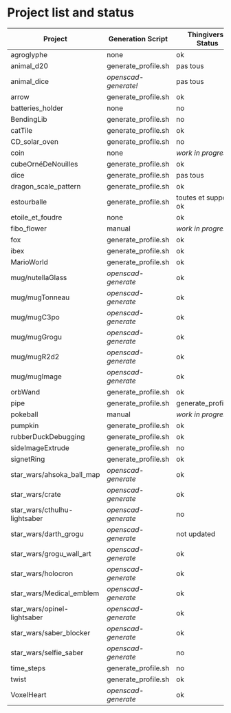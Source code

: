 # Project list and status

| Project                      | Generation Script    | Thingiverse Status   |
|------------------------------|----------------------|----------------------|
| agroglyphe                   | none                 | ok                   |
| animal_d20                   | generate_profile.sh  | pas tous             |
| animal_dice                  | *openscad-generate!* | pas tous             |
| arrow                        | generate_profile.sh  | ok                   |
| batteries_holder             | none                 | no                   |
| BendingLib                   | generate_profile.sh  | no                   |
| catTile                      | generate_profile.sh  | ok                   |
| CD_solar_oven                | generate_profile.sh  | no                   |
| coin                         | none                 | *work in progress*   |
| cubeOrnéDeNouilles           | generate_profile.sh  | ok                   |
| dice                         | generate_profile.sh  | pas tous             |
| dragon_scale_pattern         | generate_profile.sh  | ok                   |
| estourballe                  | generate_profile.sh  | toutes et support ok |
| etoile_et_foudre             | none                 | ok                   |
| fibo_flower                  | manual               | *work in progress*   |
| fox                          | generate_profile.sh  | ok                   |
| ibex                         | generate_profile.sh  | ok                   |
| MarioWorld                   | generate_profile.sh  | ok                   |
| mug/nutellaGlass             | *openscad-generate*  | ok                   |
| mug/mugTonneau               | *openscad-generate*  | ok                   |
| mug/mugC3po                  | *openscad-generate*  | ok                   |
| mug/mugGrogu                 | *openscad-generate*  | ok                   |
| mug/mugR2d2                  | *openscad-generate*  | ok                   |
| mug/mugImage                 | *openscad-generate*  | ok                   |
| orbWand                      | generate_profile.sh  | ok                   |
| pipe                         | generate_profile.sh  | generate_profile.sh  |
| pokeball                     | manual               | *work in progress*   |
| pumpkin                      | generate_profile.sh  | ok                   |
| rubberDuckDebugging          | generate_profile.sh  | ok                   |
| sideImageExtrude             | generate_profile.sh  | no                   |
| signetRing                   | generate_profile.sh  | ok                   |
| star_wars/ahsoka_ball_map    | *openscad-generate*  | ok                   |
| star_wars/crate              | *openscad-generate*  | ok                   |
| star_wars/cthulhu-lightsaber | *openscad-generate*  | no                   |
| star_wars/darth_grogu        | *openscad-generate*  | not updated          |
| star_wars/grogu_wall_art     | *openscad-generate*  | ok                   |
| star_wars/holocron           | *openscad-generate*  | ok                   |
| star_wars/Medical_emblem     | *openscad-generate*  | ok                   |
| star_wars/opinel-lightsaber  | *openscad-generate*  | ok                   |
| star_wars/saber_blocker      | *openscad-generate*  | ok                   |
| star_wars/selfie_saber       | *openscad-generate*  | no                   |
| time_steps                   | generate_profile.sh  | no                   |
| twist                        | generate_profile.sh  | ok                   |
| VoxelHeart                   | *openscad-generate*  | ok                   |
